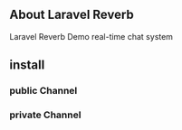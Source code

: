 ## About Laravel Reverb
   Laravel  Reverb Demo
    real-time chat system

## install
    
### public Channel 


### private Channel
